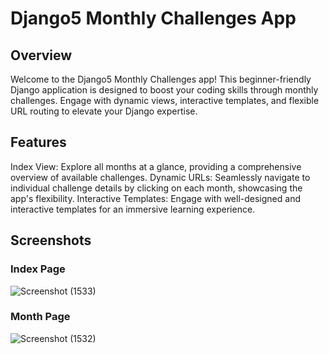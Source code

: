 # Django5 Monthly Challenges App
## Overview
Welcome to the Django5 Monthly Challenges app! This beginner-friendly Django application is designed to boost your coding skills through monthly challenges. Engage with dynamic views, interactive templates, and flexible URL routing to elevate your Django expertise.

## Features
Index View: Explore all months at a glance, providing a comprehensive overview of available challenges.
Dynamic URLs: Seamlessly navigate to individual challenge details by clicking on each month, showcasing the app's flexibility.
Interactive Templates: Engage with well-designed and interactive templates for an immersive learning experience.
## Screenshots
### Index Page
![Screenshot (1533)](https://github.com/striderzz/Django-Daily-Challenges-Webapp/assets/72110940/f8c52c23-cc5a-4268-a3f4-7c15709910bb)

###  Month Page
![Screenshot (1532)](https://github.com/striderzz/Django-Daily-Challenges-Webapp/assets/72110940/98324f67-6885-4a72-8c0d-f9acb82826a3)
